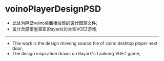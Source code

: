 # voinoPlayerDesignPSD
+ 此处为隔壁voino桌面播放器的设计图源文件;
+ 设计灵感借鉴雷亚(Rayark)的兰空VOEZ游戏;
---
+ This work is the design drawing source file of voino desktop player next door;
+ The design inspiration draws on Rayark's Lankong VOEZ game;
